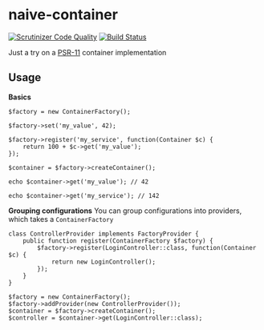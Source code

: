 # naive-container
[![Scrutinizer Code Quality](https://scrutinizer-ci.com/g/Logifire/naive-container/badges/quality-score.png?b=master)](https://scrutinizer-ci.com/g/Logifire/naive-container/?branch=master) 
[![Build Status](https://scrutinizer-ci.com/g/Logifire/naive-container/badges/build.png?b=master)](https://scrutinizer-ci.com/g/Logifire/naive-container/build-status/master)

Just a try on a [PSR-11](https://github.com/php-fig/fig-standards/blob/master/accepted/PSR-11-container.md) container implementation

## Usage
**Basics**
```
$factory = new ContainerFactory();

$factory->set('my_value', 42);

$factory->register('my_service', function(Container $c) {
    return 100 + $c->get('my_value');
});

$container = $factory->createContainer();

echo $container->get('my_value'); // 42

echo $container->get('my_service'); // 142
```
**Grouping configurations**
You can group configurations into providers, which takes a `ContainerFactory`

```
class ControllerProvider implements FactoryProvider {
    public function register(ContainerFactory $factory) {
        $factory->register(LoginController::class, function(Container $c) {
            return new LoginController();
        });
    }
}

$factory = new ContainerFactory();
$factory->addProvider(new ControllerProvider());
$container = $factory->createContainer();
$controller = $container->get(LoginController::class);
```